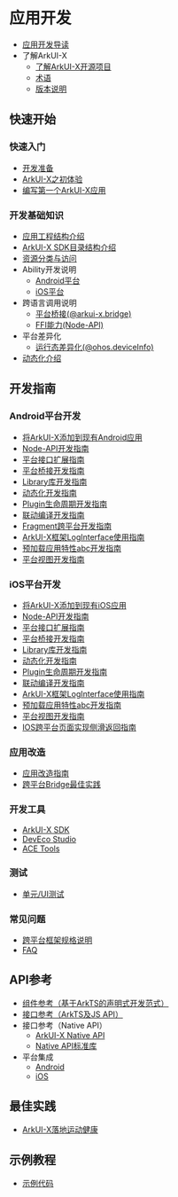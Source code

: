 # 应用开发

- [应用开发导读](application-dev-guide.md)
- 了解ArkUI-X
  - [了解ArkUI-X开源项目](../ArkUI-X-Overview-zh.md)
  - [术语](../glossary.md)
  - [版本说明](../release-notes/README.md)

## 快速开始

### 快速入门

- [开发准备](quick-start/start-overview.md)
- [ArkUI-X之初体验](quick-start/start-with-deveco-studio.md)
- [编写第一个ArkUI-X应用](quick-start/start-with-ets-stage.md)

### 开发基础知识

- [应用工程结构介绍](quick-start/package-structure-guide.md)
- [ArkUI-X SDK目录结构介绍](quick-start/sdk-structure-guide.md)
- [资源分类与访问](quick-start/resource-categories-and-access.md)
- Ability开发说明
  - [Android平台](quick-start/start-with-ability-on-android.md)
  - [iOS平台](quick-start/start-with-ability-on-ios.md)
- 跨语言调用说明
  - [平台桥接(@arkui-x.bridge)](quick-start/platform-bridge-introduction.md)
  - [FFI能力(Node-API)](quick-start/ffi-napi-introduction.md)
- 平台差异化
  - [运行态差异化(@ohos.deviceInfo)](quick-start/platform-different-introduction.md)
- [动态化介绍](quick-start/dynamic-introduction.md)

## 开发指南

### Android平台开发

- [将ArkUI-X添加到现有Android应用](./tutorial/how-to-integrate-arkui-into-android.md)
- [Node-API开发指南](./tutorial/how-to-use-napi-on-android.md)
- [平台接口扩展指南](./tutorial/how-to-explore-native-interface-on-android.md)
- [平台桥接开发指南](./tutorial/how-to-use-bridge-on-android.md)
- [Library库开发指南](./tutorial/how-to-use-library-on-android.md)
- [动态化开发指南](./tutorial/how-to-use-dynamic-on-android.md)
- [Plugin生命周期开发指南](./tutorial/how-to-use-arkui-x-plugin-on-android.md)
- [联动编译开发指南](./tutorial/how-to-linkage-compilation-on-android.md)
- [Fragment跨平台开发指南](./tutorial/how-to-use-fragment-on-android.md)
- [ArkUI-X框架LogInterface使用指南](./tutorial/how-to-use-arkui-x-loginterface-on-android.md)
- [预加载应用特性abc开发指南](./tutorial/how-to-use-preloadEtsModule-on-android.md)
- [平台视图开发指南](./tutorial/how-to-use-platformview-on-android.md)

### iOS平台开发

- [将ArkUI-X添加到现有iOS应用](./tutorial/how-to-integrate-arkui-into-ios.md)
- [Node-API开发指南](./tutorial/how-to-use-napi-on-ios.md)
- [平台接口扩展指南](./tutorial/how-to-explore-native-interface-on-ios.md)
- [平台桥接开发指南](./tutorial/how-to-use-bridge-on-ios.md)
- [Library库开发指南](./tutorial/how-to-use-library-on-ios.md)
- [动态化开发指南](./tutorial/how-to-use-dynamic-on-ios.md)
- [Plugin生命周期开发指南](./tutorial/how-to-use-arkui-x-plugin-on-ios.md)
- [联动编译开发指南](./tutorial/how-to-linkage-compilation-on-ios.md)
- [ArkUI-X框架LogInterface使用指南](./tutorial/how-to-use-arkui-x-loginterface-on-ios.md)
- [预加载应用特性abc开发指南](./tutorial/how-to-use-preloadEtsModule-on-ios.md)
- [平台视图开发指南](./tutorial/how-to-use-platformview-on-ios.md)
- [IOS跨平台页面实现侧滑返回指南](./quick-start/ios-slip-left-back.md)

### 应用改造

- [应用改造指南](./tutorial/how-to-use-arkuix-on-applicationRetrofit.md)
- [跨平台Bridge最佳实践](./tutorial/how-to-use-bridge-on-applicationRetrofit.md)

### 开发工具

- [ArkUI-X SDK](tools/how-to-use-arkui-x-sdk.md)
- [DevEco Studio](tools/how-to-use-deveco-studio.md)
- [ACE Tools](tools/how-to-use-ace-tools.md)

### 测试

- [单元/UI测试](./test/arkxtest.md)

### 常见问题

- [跨平台框架规格说明](./tutorial/specification/framework-specification.md)
- [FAQ](./tutorial/faq/README.md)

## API参考

- [组件参考（基于ArkTS的声明式开发范式）](reference/arkui-ts/README.md)
- [接口参考（ArkTS及JS API）](reference/apis/README.md)
- 接口参考（Native API）
  - [ArkUI-X Native API](reference/native-apis/README.md)
  - [Native API标准库](./reference/native-lib/third_party_napi/napi.md)
- 平台集成
  - [Android](reference/arkui-for-android/README.md)
  - [iOS](reference/arkui-for-ios/README.md)

## 最佳实践

- [ArkUI-X落地运动健康](./tutorial/how-to-use-arkuix-on-huaweiHealth.md)

## 示例教程

- [示例代码](https://gitcode.com/arkui-x/samples)
